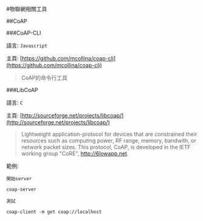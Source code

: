 #物聯網相關工具

##CoAP

###CoAP-CLI

語言: ``Javascript``

主頁: [https://github.com/mcollina/coap-cli](https://github.com/mcollina/coap-cli)

> CoAP的命令行工具

###LibCoAP

語言: ``C``

主頁: [http://sourceforge.net/projects/libcoap/](http://sourceforge.net/projects/libcoap/)

> Lightweight application-protocol for devices that are constrained their resources such as computing power, RF range, memory, bandwith, or network packet sizes. This protocol, CoAP, is developed in the IETF working group "CoRE", <http://6lowapp.net>.

範例: 

``開始server``

	coap-server

``測試``

    coap-client -m get coap://localhost
